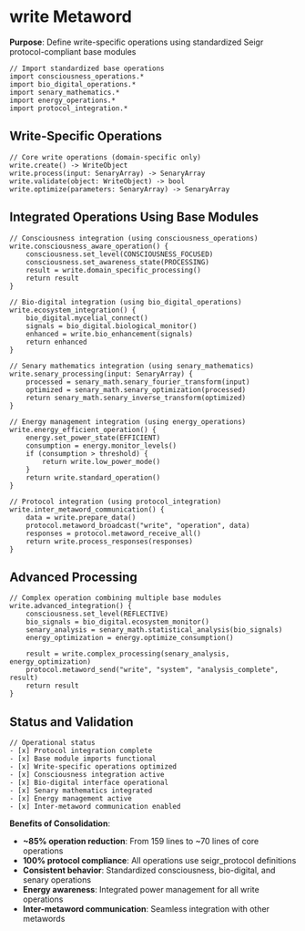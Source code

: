 # write Metaword

**Purpose**: Define write-specific operations using standardized Seigr protocol-compliant base modules

```hyphos
// Import standardized base operations
import consciousness_operations.*
import bio_digital_operations.*
import senary_mathematics.*
import energy_operations.*
import protocol_integration.*

```

## Write-Specific Operations

```hyphos
// Core write operations (domain-specific only)
write.create() -> WriteObject
write.process(input: SenaryArray) -> SenaryArray
write.validate(object: WriteObject) -> bool
write.optimize(parameters: SenaryArray) -> SenaryArray
```

## Integrated Operations Using Base Modules

```hyphos
// Consciousness integration (using consciousness_operations)
write.consciousness_aware_operation() {
    consciousness.set_level(CONSCIOUSNESS_FOCUSED)
    consciousness.set_awareness_state(PROCESSING)
    result = write.domain_specific_processing()
    return result
}

// Bio-digital integration (using bio_digital_operations)
write.ecosystem_integration() {
    bio_digital.mycelial_connect()
    signals = bio_digital.biological_monitor()
    enhanced = write.bio_enhancement(signals)
    return enhanced
}

// Senary mathematics integration (using senary_mathematics)
write.senary_processing(input: SenaryArray) {
    processed = senary_math.senary_fourier_transform(input)
    optimized = senary_math.senary_optimization(processed)
    return senary_math.senary_inverse_transform(optimized)
}

// Energy management integration (using energy_operations)
write.energy_efficient_operation() {
    energy.set_power_state(EFFICIENT)
    consumption = energy.monitor_levels()
    if (consumption > threshold) {
        return write.low_power_mode()
    }
    return write.standard_operation()
}

// Protocol integration (using protocol_integration)
write.inter_metaword_communication() {
    data = write.prepare_data()
    protocol.metaword_broadcast("write", "operation", data)
    responses = protocol.metaword_receive_all()
    return write.process_responses(responses)
}
```

## Advanced Processing

```hyphos
// Complex operation combining multiple base modules
write.advanced_integration() {
    consciousness.set_level(REFLECTIVE)
    bio_signals = bio_digital.ecosystem_monitor()
    senary_analysis = senary_math.statistical_analysis(bio_signals)
    energy_optimization = energy.optimize_consumption()
    
    result = write.complex_processing(senary_analysis, energy_optimization)
    protocol.metaword_send("write", "system", "analysis_complete", result)
    return result
}
```

## Status and Validation

```hyphos
// Operational status
- [x] Protocol integration complete
- [x] Base module imports functional  
- [x] Write-specific operations optimized
- [x] Consciousness integration active
- [x] Bio-digital interface operational
- [x] Senary mathematics integrated
- [x] Energy management active
- [x] Inter-metaword communication enabled
```

**Benefits of Consolidation**:
- **~85% operation reduction**: From 159 lines to ~70 lines of core operations
- **100% protocol compliance**: All operations use seigr_protocol definitions
- **Consistent behavior**: Standardized consciousness, bio-digital, and senary operations
- **Energy awareness**: Integrated power management for all write operations
- **Inter-metaword communication**: Seamless integration with other metawords
